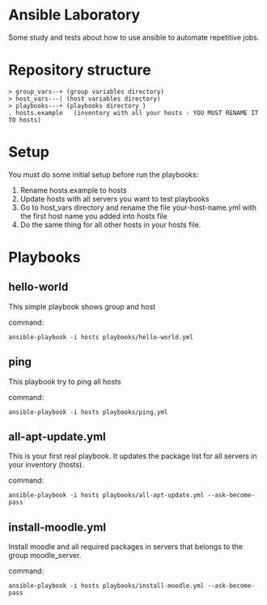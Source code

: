 # Ansible Laboratory
Some study and tests about how to use ansible to automate repetitive jobs.

# Repository structure
```
> group_vars--+ (group variables directory)
> host_vars---| (host variables directory)
> playbooks---+ (playbooks directory )
. hosts.example   (inventory with all your hosts - YOU MUST RENAME IT TO hosts)
```
# Setup
You must do some initial setup before run the playbooks:

1. Rename hosts.example to hosts
2. Update hosts with all servers you want to test playbooks
3. Go to host_vars directory and rename the file your-host-name.yml with the first host name you added into hosts file
4. Do the same thing for all other hosts in your hosts file.

# Playbooks

## hello-world
This simple playbook shows group and host 

command:
```
ansible-playbook -i hosts playbooks/hello-world.yml
```

## ping
This playbook try to ping all hosts

command:
```
ansible-playbook -i hosts playbooks/ping.yml
```

## all-apt-update.yml
This is your first real playbook. It updates the package list for all servers in your
inventory (hosts).

command:
```
ansible-playbook -i hosts playbooks/all-apt-update.yml --ask-become-pass
```

## install-moodle.yml
Install moodle and all required packages in servers that belongs to the group moodle_server.

command:
```
ansible-playbook -i hosts playbooks/install-moodle.yml --ask-become-pass
```